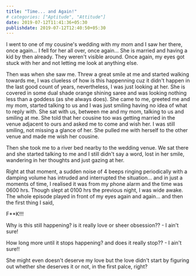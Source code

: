 ```yaml
---
title: "Time... and Again!"
# categories: ["Aptitude", "Attitude"]
date: 2019-07-12T11:41:36+05:30
publishdate: 2019-07-12T12:40:50+05:30
---
```


I went to one of my cousine's wedding with my mom and I saw her there, once again... I fell for her all over, once again... She is married and having a kid by then already. They weren't visible around. Once again, my eyes got stuck with her and not letting me look at anything else. 

Then was when she saw me. Threw a great smile at me and started walking towards me, I was clueless of how is this happenning cuz it didn't happen in the last good count of years, nevertheless, I was just looking at her. She is covered in some dual shade orange shining saree and was looking nothing less than a goddess (as she always does). She came to me, greeted me and my mom, started talking to us and I was just smiling having no idea of what to reply with. She sat with us, between me and my mom, talking to us and smiling at me. She told that her cousine too was getting married in the venue adjacent to ours and asked me to come and wish her. I was still smiling, not missing a glance of her. She pulled me with herself to the other venue and made me wish her cousine.

Then she took me to a river bed nearby to the wedding venue. We sat there and she started talking to me and I still didn't say a word, lost in her smile, wandering in her thoughts and just gazing at her.

Right at that moment, a sudden noise of 4 beeps ringing periodically with a damping volume has intruded and interrupted the situation... and in just a moments of time, I realised it was from my phone alarm and the time was 0600 hrs. Though slept at 0100 hrs the previous night, I was wide awake. The whole episode played in front of my eyes again and again... and then the first thing I said, 

F**K!!!

Why is this still happening? is it really love or sheer obsession?? - I ain't sure!

How long more until it stops happening? and does it really stop?? - I ain't sure!!

She might even doesn't deserve my love but the love didn't start by figuring out whether she deserves it or not, in the first palce, right?